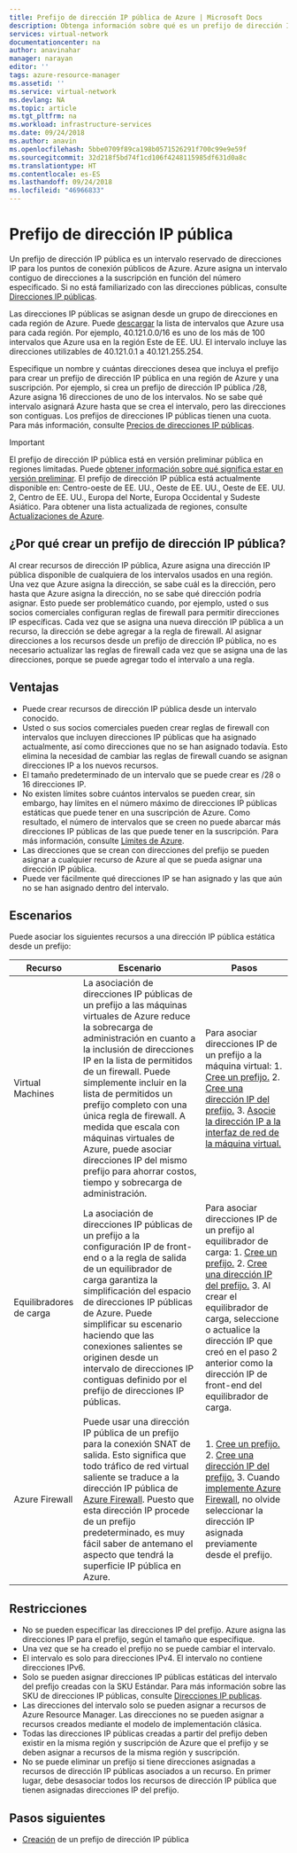 ```yaml
---
title: Prefijo de dirección IP pública de Azure | Microsoft Docs
description: Obtenga información sobre qué es un prefijo de dirección IP pública de Azure y cómo puede ayudarle a asignar direcciones IP públicas predecibles a los recursos.
services: virtual-network
documentationcenter: na
author: anavinahar
manager: narayan
editor: ''
tags: azure-resource-manager
ms.assetid: ''
ms.service: virtual-network
ms.devlang: NA
ms.topic: article
ms.tgt_pltfrm: na
ms.workload: infrastructure-services
ms.date: 09/24/2018
ms.author: anavin
ms.openlocfilehash: 5bbe0709f89ca198b0571526291f700c99e9e59f
ms.sourcegitcommit: 32d218f5bd74f1cd106f4248115985df631d0a8c
ms.translationtype: HT
ms.contentlocale: es-ES
ms.lasthandoff: 09/24/2018
ms.locfileid: "46966833"
---
```

# <a name="public-ip-address-prefix"></a>Prefijo de dirección IP pública

Un prefijo de dirección IP pública es un intervalo reservado de direcciones IP para los puntos de conexión públicos de Azure. Azure asigna un intervalo contiguo de direcciones a la suscripción en función del número especificado. Si no está familiarizado con las direcciones públicas, consulte [Direcciones IP públicas](virtual-network-ip-addresses-overview-arm.md#public-ip-addresses).

Las direcciones IP públicas se asignan desde un grupo de direcciones en cada región de Azure. Puede [descargar](https://www.microsoft.com/download/details.aspx?id=41653) la lista de intervalos que Azure usa para cada región. Por ejemplo, 40.121.0.0/16 es uno de los más de 100 intervalos que Azure usa en la región Este de EE. UU. El intervalo incluye las direcciones utilizables de 40.121.0.1 a 40.121.255.254.

Especifique un nombre y cuántas direcciones desea que incluya el prefijo para crear un prefijo de dirección IP pública en una región de Azure y una suscripción. Por ejemplo, si crea un prefijo de dirección IP pública /28, Azure asigna 16 direcciones de uno de los intervalos. No se sabe qué intervalo asignará Azure hasta que se crea el intervalo, pero las direcciones son contiguas. Los prefijos de direcciones IP públicas tienen una cuota. Para más información, consulte [Precios de direcciones IP públicas](https://azure.microsoft.com/pricing/details/ip-addresses).

> [!IMPORTANT]
> El prefijo de dirección IP pública está en versión preliminar pública en regiones limitadas. Puede [obtener información sobre qué significa estar en versión preliminar](https://azure.microsoft.com/support/legal/preview-supplemental-terms/). El prefijo de dirección IP pública está actualmente disponible en: Centro-oeste de EE. UU., Oeste de EE. UU., Oeste de EE. UU. 2, Centro de EE. UU., Europa del Norte, Europa Occidental y Sudeste Asiático. Para obtener una lista actualizada de regiones, consulte [Actualizaciones de Azure](https://azure.microsoft.com/updates/?product=virtual-network).

## <a name="why-create-a-public-ip-address-prefix"></a>¿Por qué crear un prefijo de dirección IP pública?

Al crear recursos de dirección IP pública, Azure asigna una dirección IP pública disponible de cualquiera de los intervalos usados en una región. Una vez que Azure asigna la dirección, se sabe cuál es la dirección, pero hasta que Azure asigna la dirección, no se sabe qué dirección podría asignar. Esto puede ser problemático cuando, por ejemplo, usted o sus socios comerciales configuran reglas de firewall para permitir direcciones IP específicas. Cada vez que se asigna una nueva dirección IP pública a un recurso, la dirección se debe agregar a la regla de firewall. Al asignar direcciones a los recursos desde un prefijo de dirección IP pública, no es necesario actualizar las reglas de firewall cada vez que se asigna una de las direcciones, porque se puede agregar todo el intervalo a una regla.

## <a name="benefits"></a>Ventajas

- Puede crear recursos de dirección IP pública desde un intervalo conocido.
- Usted o sus socios comerciales pueden crear reglas de firewall con intervalos que incluyen direcciones IP públicas que ha asignado actualmente, así como direcciones que no se han asignado todavía. Esto elimina la necesidad de cambiar las reglas de firewall cuando se asignan direcciones IP a los nuevos recursos.
- El tamaño predeterminado de un intervalo que se puede crear es /28 o 16 direcciones IP.
- No existen límites sobre cuántos intervalos se pueden crear, sin embargo, hay límites en el número máximo de direcciones IP públicas estáticas que puede tener en una suscripción de Azure. Como resultado, el número de intervalos que se creen no puede abarcar más direcciones IP públicas de las que puede tener en la suscripción. Para más información, consulte [Límites de Azure](../azure-subscription-service-limits.md?toc=%2fazure%2fvirtual-network%2ftoc.json#azure-resource-manager-virtual-networking-limits).
- Las direcciones que se crean con direcciones del prefijo se pueden asignar a cualquier recurso de Azure al que se pueda asignar una dirección IP pública.
- Puede ver fácilmente qué direcciones IP se han asignado y las que aún no se han asignado dentro del intervalo.

## <a name="scenarios"></a>Escenarios
Puede asociar los siguientes recursos a una dirección IP pública estática desde un prefijo:

|Recurso|Escenario|Pasos|
|---|---|---|
|Virtual Machines| La asociación de direcciones IP públicas de un prefijo a las máquinas virtuales de Azure reduce la sobrecarga de administración en cuanto a la inclusión de direcciones IP en la lista de permitidos de un firewall. Puede simplemente incluir en la lista de permitidos un prefijo completo con una única regla de firewall. A medida que escala con máquinas virtuales de Azure, puede asociar direcciones IP del mismo prefijo para ahorrar costos, tiempo y sobrecarga de administración.| Para asociar direcciones IP de un prefijo a la máquina virtual: 1. [Cree un prefijo.](manage-public-ip-address-prefix.md) 2. [Cree una dirección IP del prefijo.](manage-public-ip-address-prefix.md) 3. [Asocie la dirección IP a la interfaz de red de la máquina virtual.](virtual-network-network-interface-addresses.md#add-ip-addresses)
| Equilibradores de carga | La asociación de direcciones IP públicas de un prefijo a la configuración IP de front-end o a la regla de salida de un equilibrador de carga garantiza la simplificación del espacio de direcciones IP públicas de Azure. Puede simplificar su escenario haciendo que las conexiones salientes se originen desde un intervalo de direcciones IP contiguas definido por el prefijo de direcciones IP públicas. | Para asociar direcciones IP de un prefijo al equilibrador de carga: 1. [Cree un prefijo.](manage-public-ip-address-prefix.md) 2. [Cree una dirección IP del prefijo.](manage-public-ip-address-prefix.md) 3. Al crear el equilibrador de carga, seleccione o actualice la dirección IP que creó en el paso 2 anterior como la dirección IP de front-end del equilibrador de carga. |
| Azure Firewall | Puede usar una dirección IP pública de un prefijo para la conexión SNAT de salida. Esto significa que todo tráfico de red virtual saliente se traduce a la dirección IP pública de [Azure Firewall](../firewall/overview.md?toc=%2fazure%2fvirtual-network%2ftoc.json). Puesto que esta dirección IP procede de un prefijo predeterminado, es muy fácil saber de antemano el aspecto que tendrá la superficie IP pública en Azure. | 1. [Cree un prefijo.](manage-public-ip-address-prefix.md) 2. [Cree una dirección IP del prefijo.](manage-public-ip-address-prefix.md) 3. Cuando [implemente Azure Firewall](../firewall/tutorial-firewall-deploy-portal.md?toc=%2fazure%2fvirtual-network%2ftoc.json#deploy-the-firewall), no olvide seleccionar la dirección IP asignada previamente desde el prefijo.|

## <a name="constraints"></a>Restricciones

- No se pueden especificar las direcciones IP del prefijo. Azure asigna las direcciones IP para el prefijo, según el tamaño que especifique.
- Una vez que se ha creado el prefijo no se puede cambiar el intervalo.
- El intervalo es solo para direcciones IPv4. El intervalo no contiene direcciones IPv6.
- Solo se pueden asignar direcciones IP públicas estáticas del intervalo del prefijo creadas con la SKU Estándar. Para más información sobre las SKU de direcciones IP públicas, consulte [Direcciones IP publicas](virtual-network-ip-addresses-overview-arm.md#public-ip-addresses).
- Las direcciones del intervalo solo se pueden asignar a recursos de Azure Resource Manager. Las direcciones no se pueden asignar a recursos creados mediante el modelo de implementación clásica.
- Todas las direcciones IP públicas creadas a partir del prefijo deben existir en la misma región y suscripción de Azure que el prefijo y se deben asignar a recursos de la misma región y suscripción.
- No se puede eliminar un prefijo si tiene direcciones asignadas a recursos de dirección IP públicas asociados a un recurso. En primer lugar, debe desasociar todos los recursos de dirección IP pública que tienen asignadas direcciones IP del prefijo.


## <a name="next-steps"></a>Pasos siguientes

- [Creación](manage-public-ip-address-prefix.md) de un prefijo de dirección IP pública
